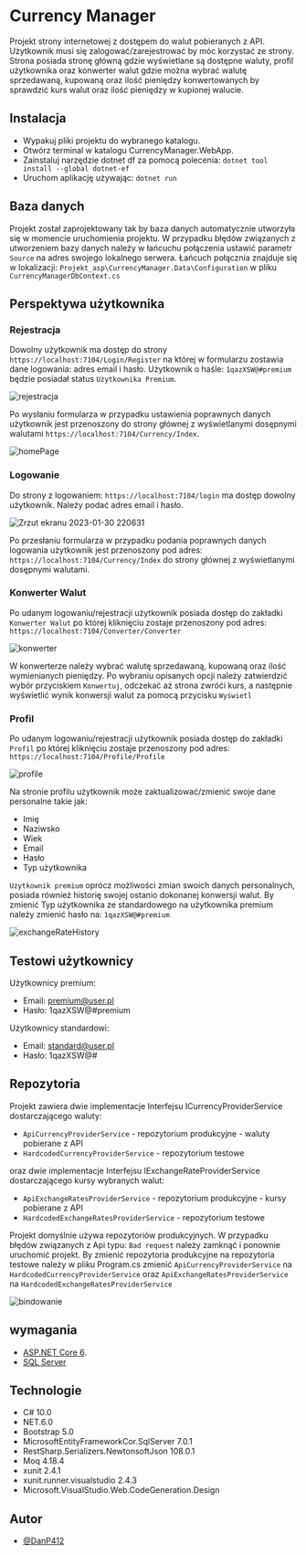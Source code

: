 
# Currency Manager

Projekt strony internetowej z dostępem do walut pobieranych z API.
Użytkownik musi się zalogować/zarejestrować by móc korzystać ze strony.
Strona posiada stronę główną gdzie wyświetlane są dostępne waluty, profil użytkownika oraz konwerter walut gdzie można wybrać walutę sprzedawaną, kupowaną oraz ilość pieniędzy konwertowanych by sprawdzić kurs walut oraz ilość pieniędzy w kupionej walucie.


## Instalacja

- Wypakuj pliki projektu do wybranego katalogu.
- Otwórz terminal w katalogu CurrencyManager.WebApp.
- Zainstaluj narzędzie dotnet df za pomocą polecenia: 
``dotnet tool install --global dotnet-ef``
- Uruchom aplikację używając: ``dotnet run``

## Baza danych

Projekt został zaprojektowany tak by baza danych automatycznie utworzyła się w momencie uruchomienia projektu. W przypadku błędów związanych z utworzeniem bazy danych należy w  łańcuchu połączenia ustawić parametr ``Source`` na adres swojego lokalnego serwera. Łańcuch połącznia znajduje się w lokalizacji: ``Projekt_asp\CurrencyManager.Data\Configuration``  w pliku ``CurrencyManagerDbContext.cs``
## Perspektywa użytkownika

### Rejestracja

Dowolny użytkownik ma dostęp do strony ``https://localhost:7104/Login/Register`` na której w formularzu zostawia dane logowania: adres email i hasło. Użytkownik o haśle: ``1qazXSW@#premium`` będzie posiadał status ``Użytkownika Premium``.

![rejestracja](https://user-images.githubusercontent.com/92109490/215595928-751456fd-195f-4500-998d-3426229edfd9.png)

Po wysłaniu formularza w przypadku ustawienia poprawnych danych użytkownik jest przenoszony do strony głównej z wyświetlanymi dosępnymi walutami ``https://localhost:7104/Currency/Index``.


![homePage](https://user-images.githubusercontent.com/92109490/215595920-99003c67-3560-4861-a1c5-c3b3dd748ac1.png)


### Logowanie

Do strony z logowaniem: ``https://localhost:7104/login`` ma dostęp dowolny użytkownik. Należy podać adres email i hasło.

![Zrzut ekranu 2023-01-30 220631](https://user-images.githubusercontent.com/92109490/215595930-6ed66c2e-c069-430b-be2c-f2ae8b84bf03.png)

Po przesłaniu formularza w przypadku podania poprawnych danych logowania użytkownik jest przenoszony pod adres: ``https://localhost:7104/Currency/Index`` do strony głównej z wyświetlanymi dosępnymi walutami.


### Konwerter Walut

Po udanym logowaniu/rejestracji użytkownik posiada dostęp do zakładki ``Konwerter Walut`` po której kliknięciu zostaje przenoszony pod adres: ``https://localhost:7104/Converter/Converter``


![konwerter](https://user-images.githubusercontent.com/92109490/215595924-3bce8bf0-0dfa-4df7-8b29-cd52db235512.png)


W konwerterze należy wybrać walutę sprzedawaną, kupowaną oraz ilość wymienianych pieniędzy.
Po wybraniu opisanych opcji należy zatwierdzić wybór przyciskiem ``Konwertuj``, odczekać aż strona zwróći kurs, a następnie wyświetlić wynik konwersji walut za pomocą przycisku ``Wyświetl``



### Profil

Po udanym logowaniu/rejestracji użytkownik posiada dostęp do zakładki ``Profil`` po której kliknięciu zostaje przenoszony pod adres: ``https://localhost:7104/Profile/Profile``

![profile](https://user-images.githubusercontent.com/92109490/215595926-8a4a04bb-f0ce-469b-bfa8-45d2e435cc39.png)

Na stronie profilu użytkownik może zaktualizować/zmienić swoje dane personalne takie jak:
- Imię 
- Naziwsko
- Wiek
- Email
- Hasło
- Typ użytkownika

``Użytkownik premium`` oprócz możliwości zmian swoich danych personalnych, posiada również historię swojej ostanio dokonanej konwersji walut.
By zmienić Typ użytkownika ze standardowego na użytkownika premium należy zmienić hasło na: `1qazXSW@#premium`


![exchangeRateHistory](https://user-images.githubusercontent.com/92109490/215595932-db29798f-03a4-4492-ad13-79c6f20dd249.png)



## Testowi użytkownicy

Użytkownicy premium: 
- Email: premium@user.pl
- Hasło: 1qazXSW@#premium

Użytkownicy standardowi:
- Email: standard@user.pl
- Hasło: 1qazXSW@#
## Repozytoria

Projekt zawiera dwie implementacje Interfejsu ICurrencyProviderService dostarczającego waluty:

- ``ApiCurrencyProviderService`` - repozytorium produkcyjne - waluty pobierane z API
- ``HardcodedCurrencyProviderService`` - repozytorium testowe


oraz dwie implementacje Interfejsu IExchangeRateProviderService dostarczającego kursy wybranych walut: 

- ``ApiExchangeRatesProviderService`` - repozytorium produkcyjne - kursy pobierane z API
- ``HardcodedExchangeRatesProviderService`` - repozytorium testowe


Projekt domyślnie używa repozytoriów produkcyjnych. W przypadku błędów związanych z Api typu: ``Bad request`` należy zamknąć i ponownie uruchomić projekt. By zmienić repozytoria produkcyjne na repozytoria testowe należy w pliku Program.cs zmienić ``ApiCurrencyProviderService`` na ``HardcodedCurrencyProviderService`` oraz ``ApiExchangeRatesProviderService`` na ``HardcodedExchangeRatesProviderService`` 

![bindowanie](https://user-images.githubusercontent.com/92109490/215597318-8487a9bf-ab93-4213-a94a-d52bb9952d24.png)




## wymagania

- [ASP.NET Core 6](https://dotnet.microsoft.com/en-us/download/dotnet/6.0).
- [SQL Server](https://www.microsoft.com/pl-pl/sql-server/sql-server-downloads)
## Technologie

- C# 10.0
- NET.6.0
- Bootstrap 5.0
- MicrosoftEntityFrameworkCor.SqlServer 7.0.1
- RestSharp.Serializers.NewtonsoftJson 108.0.1
- Moq 4.18.4
- xunit 2.4.1
- xunit.runner.visualstudio 2.4.3
- Microsoft.VisualStudio.Web.CodeGeneration.Design
## Autor

- [@DanP412](https://github.com/DanP412)
